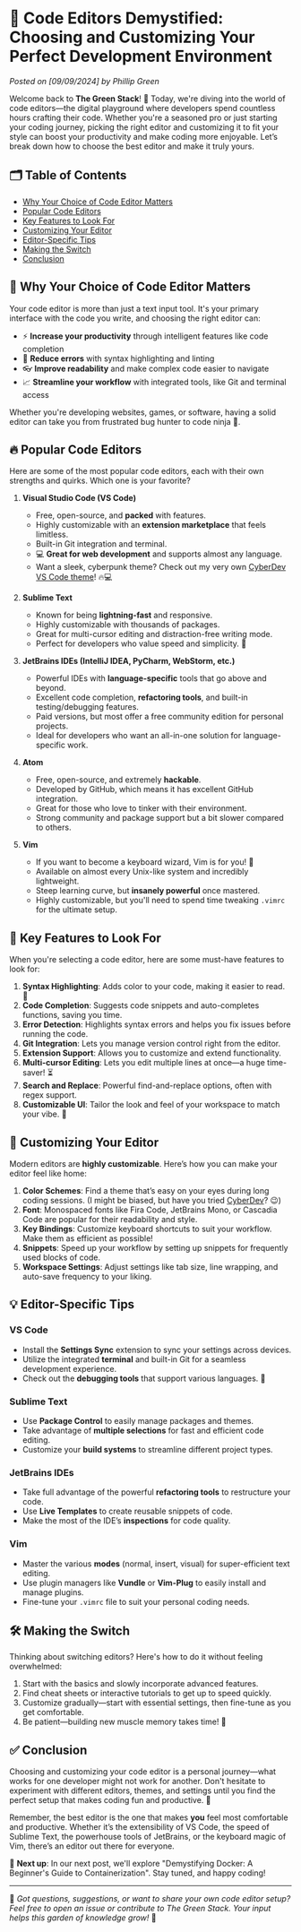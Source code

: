 # 🚀 Code Editors Demystified: Choosing and Customizing Your Perfect Development Environment

*Posted on [09/09/2024] by Phillip Green*

Welcome back to **The Green Stack**! 🎉 Today, we're diving into the world of code editors—the digital playground where developers spend countless hours crafting their code. Whether you're a seasoned pro or just starting your coding journey, picking the right editor and customizing it to fit your style can boost your productivity and make coding more enjoyable. Let’s break down how to choose the best editor and make it truly yours.

## 🗂️ Table of Contents
- [Why Your Choice of Code Editor Matters](#why-your-choice-of-code-editor-matters)
- [Popular Code Editors](#popular-code-editors)
- [Key Features to Look For](#key-features-to-look-for)
- [Customizing Your Editor](#customizing-your-editor)
- [Editor-Specific Tips](#editor-specific-tips)
- [Making the Switch](#making-the-switch)
- [Conclusion](#conclusion)

## 🎯 Why Your Choice of Code Editor Matters

Your code editor is more than just a text input tool. It's your primary interface with the code you write, and choosing the right editor can:
- ⚡ **Increase your productivity** through intelligent features like code completion
- 🧠 **Reduce errors** with syntax highlighting and linting
- 👓 **Improve readability** and make complex code easier to navigate
- 📈 **Streamline your workflow** with integrated tools, like Git and terminal access

Whether you're developing websites, games, or software, having a solid editor can take you from frustrated bug hunter to code ninja 🥷.

## 🔥 Popular Code Editors

Here are some of the most popular code editors, each with their own strengths and quirks. Which one is your favorite?

1. **Visual Studio Code (VS Code)**  
   - Free, open-source, and **packed** with features.
   - Highly customizable with an **extension marketplace** that feels limitless.
   - Built-in Git integration and terminal.
   - 💻 **Great for web development** and supports almost any language.
   - Want a sleek, cyberpunk theme? Check out my very own [CyberDev VS Code theme](https://marketplace.visualstudio.com/items?itemName=PhillipGreen.cyberdev)! 🔥💻

2. **Sublime Text**  
   - Known for being **lightning-fast** and responsive.
   - Highly customizable with thousands of packages.
   - Great for multi-cursor editing and distraction-free writing mode.
   - Perfect for developers who value speed and simplicity. 🚀

3. **JetBrains IDEs (IntelliJ IDEA, PyCharm, WebStorm, etc.)**  
   - Powerful IDEs with **language-specific** tools that go above and beyond.
   - Excellent code completion, **refactoring tools**, and built-in testing/debugging features.
   - Paid versions, but most offer a free community edition for personal projects.
   - Ideal for developers who want an all-in-one solution for language-specific work.

4. **Atom**  
   - Free, open-source, and extremely **hackable**.
   - Developed by GitHub, which means it has excellent GitHub integration.
   - Great for those who love to tinker with their environment.
   - Strong community and package support but a bit slower compared to others.

5. **Vim**  
   - If you want to become a keyboard wizard, Vim is for you! 🎩
   - Available on almost every Unix-like system and incredibly lightweight.
   - Steep learning curve, but **insanely powerful** once mastered.
   - Highly customizable, but you'll need to spend time tweaking `.vimrc` for the ultimate setup.

## 🧩 Key Features to Look For

When you're selecting a code editor, here are some must-have features to look for:

1. **Syntax Highlighting**: Adds color to your code, making it easier to read. 🌈
2. **Code Completion**: Suggests code snippets and auto-completes functions, saving you time.
3. **Error Detection**: Highlights syntax errors and helps you fix issues before running the code.
4. **Git Integration**: Lets you manage version control right from the editor.
5. **Extension Support**: Allows you to customize and extend functionality.
6. **Multi-cursor Editing**: Lets you edit multiple lines at once—a huge time-saver! ⏳
7. **Search and Replace**: Powerful find-and-replace options, often with regex support.
8. **Customizable UI**: Tailor the look and feel of your workspace to match your vibe. 🌟

## 🎨 Customizing Your Editor

Modern editors are **highly customizable**. Here’s how you can make your editor feel like home:

1. **Color Schemes**: Find a theme that’s easy on your eyes during long coding sessions. (I might be biased, but have you tried [CyberDev](https://marketplace.visualstudio.com/items?itemName=PhillipGreen.cyberdev)? 😉)
2. **Font**: Monospaced fonts like Fira Code, JetBrains Mono, or Cascadia Code are popular for their readability and style.
3. **Key Bindings**: Customize keyboard shortcuts to suit your workflow. Make them as efficient as possible!
4. **Snippets**: Speed up your workflow by setting up snippets for frequently used blocks of code.
5. **Workspace Settings**: Adjust settings like tab size, line wrapping, and auto-save frequency to your liking.

## 💡 Editor-Specific Tips

### VS Code
- Install the **Settings Sync** extension to sync your settings across devices.
- Utilize the integrated **terminal** and built-in Git for a seamless development experience.
- Check out the **debugging tools** that support various languages. 🐞

### Sublime Text
- Use **Package Control** to easily manage packages and themes.
- Take advantage of **multiple selections** for fast and efficient code editing.
- Customize your **build systems** to streamline different project types.

### JetBrains IDEs
- Take full advantage of the powerful **refactoring tools** to restructure your code.
- Use **Live Templates** to create reusable snippets of code.
- Make the most of the IDE’s **inspections** for code quality.

### Vim
- Master the various **modes** (normal, insert, visual) for super-efficient text editing.
- Use plugin managers like **Vundle** or **Vim-Plug** to easily install and manage plugins.
- Fine-tune your `.vimrc` file to suit your personal coding needs.

## 🛠️ Making the Switch

Thinking about switching editors? Here's how to do it without feeling overwhelmed:

1. Start with the basics and slowly incorporate advanced features.
2. Find cheat sheets or interactive tutorials to get up to speed quickly.
3. Customize gradually—start with essential settings, then fine-tune as you get comfortable.
4. Be patient—building new muscle memory takes time! 💪

## ✅ Conclusion

Choosing and customizing your code editor is a personal journey—what works for one developer might not work for another. Don't hesitate to experiment with different editors, themes, and settings until you find the perfect setup that makes coding fun and productive. 🤖

Remember, the best editor is the one that makes **you** feel most comfortable and productive. Whether it’s the extensibility of VS Code, the speed of Sublime Text, the powerhouse tools of JetBrains, or the keyboard magic of Vim, there’s an editor out there for everyone.

🌟 **Next up**: In our next post, we'll explore "Demystifying Docker: A Beginner's Guide to Containerization". Stay tuned, and happy coding!

---

💬 *Got questions, suggestions, or want to share your own code editor setup? Feel free to open an issue or contribute to The Green Stack. Your input helps this garden of knowledge grow!* 🌿
